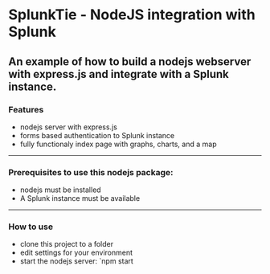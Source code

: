 # SplunkTie - NodeJS integration with Splunk

An example of how to build a nodejs webserver with express.js and integrate with a Splunk instance.
-------

### Features

* nodejs server with express.js
* forms based authentication to Splunk instance
* fully functionaly index page with graphs, charts, and a map

-------

### Prerequisites to use this nodejs package:

* nodejs must be installed
* A Splunk instance must be available

-------

### How to use

* clone this project to a folder
* edit settings for your environment
* start the nodejs server: `npm start